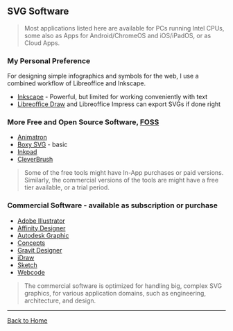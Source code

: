 ## SVG Software

> Most applications listed here are available for PCs running Intel CPUs, some also as Apps for Android/ChromeOS and iOS/iPadOS, or as Cloud Apps.

### My Personal Preference

For designing simple infographics and symbols for the web, I use a combined workflow of Libreoffice and Inkscape.
  
* [Inkscape](https://inkscape.org/en/) - Powerful, but limited for working conveniently with text
* [Libreoffice Draw](https://www.libreoffice.org/discover/draw/) and Libreoffice Impress can export SVGs if done right

### More Free and Open Source Software, [FOSS](https://en.wikipedia.org/wiki/Free_and_open-source_software)

* [Animatron](http://www.animatron.com)
* [Boxy SVG](https://boxy-svg.com/main.html) - basic
* [Inkpad](https://github.com/sprang/Inkpad)
* [CleverBrush](https://www.cleverbrush.com)

> Some of the free tools might have In-App purchases or paid versions. Similarly, the commercial versions of the tools are might have a free tier available, or a trial period.

### Commercial Software - available as subscription or purchase

* [Adobe Illustrator](http://www.adobe.com/products/illustrator.html)
* [Affinity Designer](https://affinity.serif.com/)
* [Autodesk Graphic](https://graphic.com/)
* [Concepts](http://concepts.tophatch.com)
* [Gravit Designer](https://www.designer.io/en/)
* [iDraw](http://www.indeeo.com/idraw/)
* [Sketch](https://sketch.com)
* [Webcode](http://www.webcodeapp.com/)

> The commercial software is optimized for handling big, complex SVG graphics, for various application domains, such as engineering, architecture, and design.

---
[Back to Home](/knbknb/awesome-svg)
